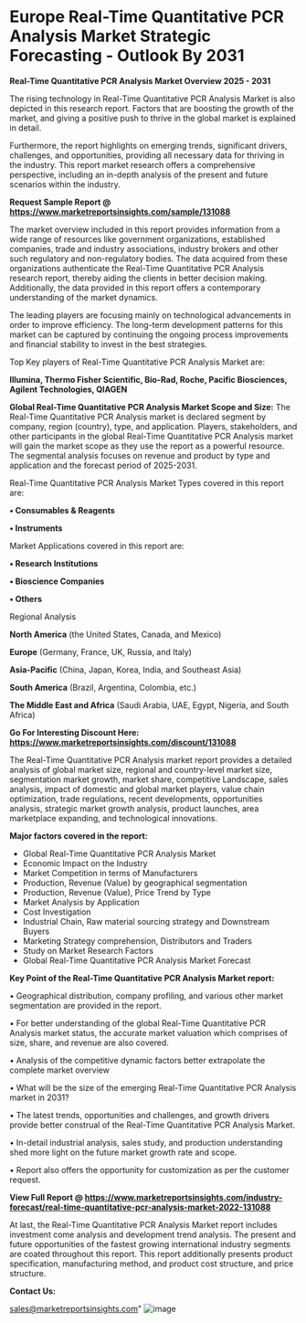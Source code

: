 # Europe Real-Time Quantitative PCR Analysis Market Strategic Forecasting - Outlook By 2031

<Strong> Real-Time Quantitative PCR Analysis Market Overview 2025 - 2031</strong>

The rising technology in Real-Time Quantitative PCR Analysis Market is also depicted in this research report. Factors that are boosting the growth of the market, and giving a positive push to thrive in the global market is explained in detail.

Furthermore, the report highlights on emerging trends, significant drivers, challenges, and opportunities, providing all necessary data for thriving in the industry. This report market research offers a comprehensive perspective, including an in-depth analysis of the present and future scenarios within the industry.

<strong>Request Sample Report @ <a href=https://www.marketreportsinsights.com/sample/131088>https://www.marketreportsinsights.com/sample/131088</a></strong>

The market overview included in this report provides information from a wide range of resources like government organizations, established companies, trade and industry associations, industry brokers and other such regulatory and non-regulatory bodies. The data acquired from these organizations authenticate the Real-Time Quantitative PCR Analysis research report, thereby aiding the clients in better decision making. Additionally, the data provided in this report offers a contemporary understanding of the market dynamics.

The leading players are focusing mainly on technological advancements in order to improve efficiency. The long-term development patterns for this market can be captured by continuing the ongoing process improvements and financial stability to invest in the best strategies.

Top Key players of Real-Time Quantitative PCR Analysis Market are:

<strong>Illumina, Thermo Fisher Scientific, Bio-Rad, Roche, Pacific Biosciences, Agilent Technologies, QIAGEN</strong>

<strong><b>Global Real-Time Quantitative PCR Analysis Market Scope and Size:</b></strong>
The Real-Time Quantitative PCR Analysis market is declared segment by company, region (country), type, and application. Players, stakeholders, and other participants in the global Real-Time Quantitative PCR Analysis market will gain the market scope as they use the report as a powerful resource. The segmental analysis focuses on revenue and product by type and application and the forecast period of 2025-2031.

Real-Time Quantitative PCR Analysis Market Types covered in this report are:

<strong>• Consumables & Reagents

• Instruments</strong>

Market Applications covered in this report are:

<strong>• Research Institutions

• Bioscience Companies

• Others</strong> 

Regional Analysis

<strong>North America</strong> (the United States, Canada, and Mexico)

<strong>Europe</strong> (Germany, France, UK, Russia, and Italy)

<strong>Asia-Pacific</strong> (China, Japan, Korea, India, and Southeast Asia)

<strong>South America</strong> (Brazil, Argentina, Colombia, etc.)

<strong>The Middle East and Africa</strong> (Saudi Arabia, UAE, Egypt, Nigeria, and South Africa)

<strong>Go For Interesting Discount Here: <a href=https://www.marketreportsinsights.com/discount/131088>https://www.marketreportsinsights.com/discount/131088</a></strong>

The Real-Time Quantitative PCR Analysis market report provides a detailed analysis of global market size, regional and country-level market size, segmentation market growth, market share, competitive Landscape, sales analysis, impact of domestic and global market players, value chain optimization, trade regulations, recent developments, opportunities analysis, strategic market growth analysis, product launches, area marketplace expanding, and technological innovations.

<strong><b>Major factors covered in the report:</b></strong>
<ul>
  <li>Global Real-Time Quantitative PCR Analysis Market </li>
  <li>Economic Impact on the Industry</li>
  <li>Market Competition in terms of Manufacturers</li>
  <li>Production, Revenue (Value) by geographical segmentation</li>
  <li>Production, Revenue (Value), Price Trend by Type</li>
  <li>Market Analysis by Application</li>
  <li>Cost Investigation</li>
  <li>Industrial Chain, Raw material sourcing strategy and Downstream Buyers</li>
  <li>Marketing Strategy comprehension, Distributors and Traders</li>
  <li>Study on Market Research Factors</li>
  <li>Global Real-Time Quantitative PCR Analysis Market Forecast</li>
</ul>

<strong><b>Key Point of the Real-Time Quantitative PCR Analysis Market report:</b></strong>

• Geographical distribution, company profiling, and various other market segmentation are provided in the report.

• For better understanding of the global Real-Time Quantitative PCR Analysis market status, the accurate market valuation which comprises of size, share, and revenue are also covered.

• Analysis of the competitive dynamic factors better extrapolate the complete market overview

• What will be the size of the emerging Real-Time Quantitative PCR Analysis market in 2031?

• The latest trends, opportunities and challenges, and growth drivers provide better construal of the Real-Time Quantitative PCR Analysis Market.

• In-detail industrial analysis, sales study, and production understanding shed more light on the future market growth rate and scope.

• Report also offers the opportunity for customization as per the customer request.

<strong><b>View Full Report @ <a href=https://www.marketreportsinsights.com/industry-forecast/real-time-quantitative-pcr-analysis-market-2022-131088>https://www.marketreportsinsights.com/industry-forecast/real-time-quantitative-pcr-analysis-market-2022-131088</a></b></strong>


At last, the Real-Time Quantitative PCR Analysis Market report includes investment come analysis and development trend analysis. The present and future opportunities of the fastest growing international industry segments are coated throughout this report. This report additionally presents product specification, manufacturing method, and product cost structure, and price structure.

<strong>Contact Us:</strong>

sales@marketreportsinsights.com"
![image](https://github.com/user-attachments/assets/d6e07b23-ce25-4049-b4f5-638684bf6e8b)

